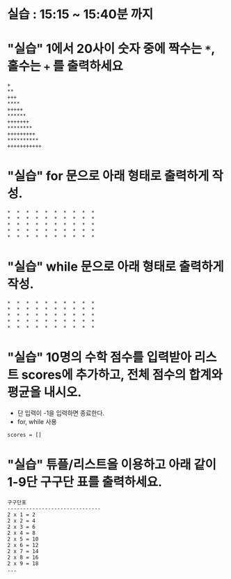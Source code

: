 # 실습 : 15:15 ~ 15:40분 까지

# "실습" 1에서 20사이 숫자 중에 짝수는 `*`, 홀수는 `+` 를 출력하세요

```
+
**
+++
****
+++++
******
+++++++
********
+++++++++
**********
+++++++++++
```


# "실습" for 문으로 아래 형태로 출력하게 작성.

```
*  *  *  *  *  *  *  *  *  *  
*  *  *  *  *  *  *  *  *  *  
*  *  *  *  *  *  *  *  *  *  
*  *  *  *  *  *  *  *  *  *  
*  *  *  *  *  *  *  *  *  *  
```

# "실습" while 문으로 아래 형태로 출력하게 작성.

```
*  *  *  *  *  *  *  *  *  *  
*  *  *  *  *  *  *  *  *  *  
*  *  *  *  *  *  *  *  *  *  
*  *  *  *  *  *  *  *  *  *  
*  *  *  *  *  *  *  *  *  *  
```


# "실습" 10명의 수학 점수를 입력받아 리스트 scores에 추가하고, 전체 점수의 합계와 평균을 내시오.
 - 단 입력이 -1을 입력하면 종료한다.
 - for, while 사용
```
scores = []
```


# "실습" 튜플/리스트을 이용하고 아래 같이 1-9단 구구단 표를 출력하세요.

```
구구단표
------------------------------
2 x 1 = 2
2 x 2 = 4
2 x 3 = 6
2 x 4 = 8
2 x 5 = 10
2 x 6 = 12
2 x 7 = 14
2 x 8 = 16
2 x 9 = 18
...
```
